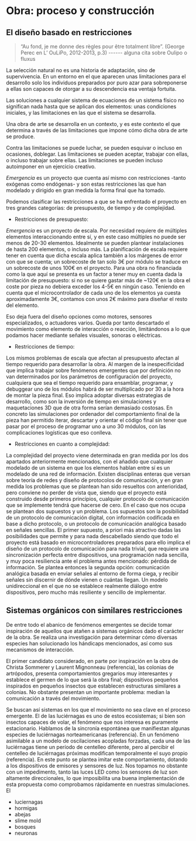 # Obra: proceso y construcción

## El diseño basado en restricciones

> “Au fond, je me donne des règles pour être totalment libre”. (George Perec en L’ OuLiPo, 2012-2013, p.3) ------ alguna cita sobre Oulipo o fluxus

La selección natural no es una historia de adaptación, sino de supervivencia. En un entorno en el que aparecen unas limitaciones para el desarrollo solo los individuos preparados por puro azar para sobreponerse a ellas son capaces de otorgar a su descendencia esa ventaja fortuita.

Las soluciones a cualquier sistema de ecuaciones de un sistema físico no significan nada hasta que se aplican dos elementos: unas condiciones iniciales, y las limitaciones en las que el sistema se desarrolla.

Una obra de arte se desarrolla en un contexto, y es este contexto el que determina a través de las limitaciones que impone cómo dicha obra de arte se produce.

Contra las limitaciones se puede luchar, se pueden esquivar o incluso en ocasiones, doblegar. Las limitaciones se pueden aceptar, trabajar con ellas, o incluso trabajar sobre ellas. Las limitaciones se pueden incluso autoimponer en un ejercicio creativo.

_Emergencia_ es un proyecto que cuenta así mismo con restricciones -tanto exógenas como endógenas- y son estas restricciones las que han modelado y dirigido en gran medida la forma final que ha tomado.

Podemos clasificar las restricciones a que se ha enfrentado el proyecto en tres grandes categorías: de presupuesto, de tiempo y de complejidad.

- Restricciones de presupuesto:

_Emergencia_ es un proyecto de escala. Por necesidad requiere de múltiples elementos interaccionando entre sí, y en este caso múltiples no puede ser menos de 20-30 elementos. Idealmente se pueden plantear instalaciones de hasta 200 elementos, o incluso más. La planificación de escala requiere tener en cuenta que dicha escala aplica también a los márgenes de error con que se cuenta; un sobrecoste de tan solo 3€ por módulo se traduce en un sobrecoste de unos 100€ en el proyecto. Para una obra no financiada como la que aquí se presenta es un factor a tener muy en cuenta dada la limitación de presupuesto: si no se quiere gastar más de ~120€ en la obra el coste por pieza no debiera exceder los 4-5€ en ningún caso. Teniendo en cuenta que el microcontrolador de cada uno de los elementos ya cuesta aproximadamente 3€, contamos con unos 2€ máximo para diseñar el resto del elemento.

Eso deja fuera del diseño opciones como motores, sensores especializados, o actuadores varios. Queda por tanto descartado el movimiento como elemento de interacción o reacción, limitándonos a lo que podamos hacer mediante señales visuales, sonoras o eléctricas.

- Restricciones de tiempo:

Los mismos problemas de escala que afectan al presupuesto afectan al tiempo requerido para desarrollar la obra. Al margen de la inespecificidad que implica trabajar sobre fenómenos emergentes que por definición no van determinados por los parámetros de configuración del proyecto, cualquiera que sea el tiempo requerido para ensamblar, programar, y debuggear uno de los módulos habrá de ser multiplicado por 30 a la hora de montar la pieza final. Eso implica adoptar diversas estrategias de desarrollo, como son la inversión de tiempo en simulaciones y maquetaciones 3D que de otra forma serían demasiado costosas. En concreto las simulaciones por ordenador del comportamiento final de la pieza han permitido iterar, descartar y orientar el código final sin tener que pasar por el proceso de programar uno a uno 30 módulos, con las complicaciones logísticas que eso conlleva.

- Restricciones en cuanto a complejidad:

La complejidad del proyecto viene determinada en gran medida por los dos apartados anteriormente mencionados, con el añadido que cualquier modelado de un sistema en que los elementos hablan entre sí es un modelado de una red de información. Existen disciplinas enteras que versan sobre teoría de redes y diseño de protocolos de comunicación, y en gran medida los problemas que se plantean han sido resueltos con anterioridad, pero conviene no perder de vista que, siendo que el proyecto está construido desde primeros principios, cualquier protocolo de comunicación que se implemente tendrá que hacerse de cero. En el caso que nos ocupa se plantean dos supuestos y un problema. Los supuestos son la posibilidad de un protocolo de comunicación digital, con información codificada en base a dicho protocolo, o un protocolo de comunicación analógica basado en señales sencillas. El primer supuesto, a priori más atractivo dadas las posibilidades que permite y para nada descabellado siendo que todo el proyecto está basado en microcontroladores preparados para ello implica el diseño de un protocolo de comunicación para nada trivial, que requiere una sincronización perfecta entre dispositivos, una programación nada sencilla, y muy poca resiliencia ante el problema antes mencionado: pérdida de información. Se plantea entonces la segunda opción: comunicación analógica basada en enviar señales al entorno de forma ciega, y recibir señales sin discernir de dónde vienen o cuántas llegan. Un modelo unidireccional en el que no se establece realmente diálogo entre dispositivos, pero mucho más resiliente y sencillo de implementar.

## Sistemas orgánicos con similares restricciones

De entre todo el abanico de fenómenos emergentes se decide tomar inspiración de aquellos que atañen a sistemas orgánicos dado el carácter de la obra. Se realiza una investigación para determinar cómo diversas especies han solucionado los hándicaps mencionados, así como sus mecanismos de interacción.

El primer candidato considerado, en parte por inspiración en la obra de Christa Sommerer y Laurent Mignonneau (referencia), las colonias de artrópodos, presenta comportamientos gregarios muy interesantes y establece el germen de lo que será la obra final; dispositivos pequeños inspirados en pequeños insectos que establecen estructuras similares a colonias. No obstante presentan un importante problema: median la comunicación a través del movimiento.

Se buscan así sistemas en los que el movimiento no sea clave en el proceso emergente. El de las luciérnagas es uno de estos ecosistemas; si bien son insectos capaces de volar, el fenómeno que nos interesa es puramente estacionario. Hablamos de la sincronía espontánea que manifiestan algunas especies de luciérnagas norteamericanas (referencia). En un fenómeno asimilable a un modelo de oscilaciones acopladas forzadas, cada una de las luciérnagas tiene un período de centelleo diferente, pero al percibir el centelleo de luciérnagas próximas modifican temporalmente el suyo propio (referencia). En este punto se plantea imitar este comportamiento, dotando a los dispositivos de emisores y sensores de luz. Nos topamos no obstante con un impedimento, tanto las luces LED como los sensores de luz son altamente direccionales, lo que imposibilita una buena implementación de esta propuesta como comprobamos rápidamente en nuestras simulaciones. El

- luciernagas
- hormigas
- abejas
- slime mold
- bosques
- neuronas





